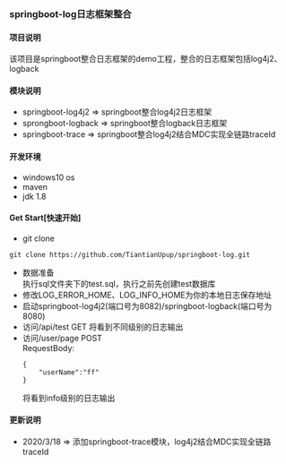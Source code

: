 ### springboot-log日志框架整合
#### 项目说明
该项目是springboot整合日志框架的demo工程，整合的日志框架包括log4j2、logback

#### 模块说明
- springboot-log4j2 => springboot整合log4j2日志框架
- sprongboot-logback => springboot整合logback日志框架
- springboot-trace => springboot整合log4j2结合MDC实现全链路traceId

#### 开发环境
- windows10 os
- maven
- jdk 1.8

#### Get Start[快速开始]
- git clone
```
git clone https://github.com/TiantianUpup/springboot-log.git
```
- 数据准备  
执行sql文件夹下的test.sql，执行之前先创建test数据库 
- 修改LOG_ERROR_HOME、LOG_INFO_HOME为你的本地日志保存地址
- 启动springboot-log4j2(端口号为8082)/springboot-logback(端口号为8080)
- 访问/api/test  GET
将看到不同级别的日志输出
- 访问/user/page POST  
RequestBody:
    ```
    {
        "userName":"ff"
    }
    ```
    将看到info级别的日志输出
    
#### 更新说明
- 2020/3/18 => 添加springboot-trace模块，log4j2结合MDC实现全链路traceId